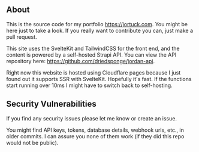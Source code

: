 ## About

This is the source code for my portfolio https://jortuck.com. You might be here just to take a look. If you really want to contribute you can, just make a pull request.

This site uses the SvelteKit and TailwindCSS for the front end, and the content is powered
by a self-hosted Strapi API. You can view the API repository here: https://github.com/driedsponge/jordan-api.

Right now this website is hosted using Cloudflare pages because I just found out it supports SSR with SvelteKit.
Hopefully it's fast. If the functions start running over 10ms I might have to switch back to self-hosting.

## Security Vulnerabilities

If you find any security issues please let me know or create an issue.

You might find API keys, tokens, database details, webhook urls, etc., in older commits. I can assure you none of them work (if they did this repo would not be public).
